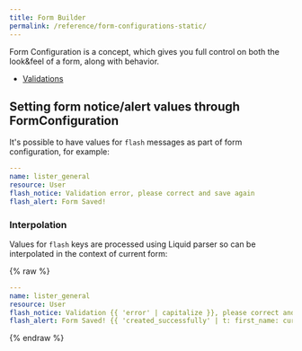 ```yaml
---
title: Form Builder
permalink: /reference/form-configurations-static/
---
```


Form Configuration is a concept, which gives you full control on both the look&feel of a form, along with behavior.

* [Validations](/reference/form-configurations/validation)

## Setting form notice/alert values through FormConfiguration

It's possible to have values for `flash` messages as part of form configuration, for example:

```yml
---
name: lister_general
resource: User
flash_notice: Validation error, please correct and save again
flash_alert: Form Saved!
```

### Interpolation

Values for `flash` keys are processed using Liquid parser so can be interpolated in the context of current form:

{% raw %}

```yml
---
name: lister_general
resource: User
flash_notice: Validation {{ 'error' | capitalize }}, please correct and save again
flash_alert: Form Saved! {{ 'created_successfully' | t: first_name: current_user.first_name }}
```

{% endraw %}
